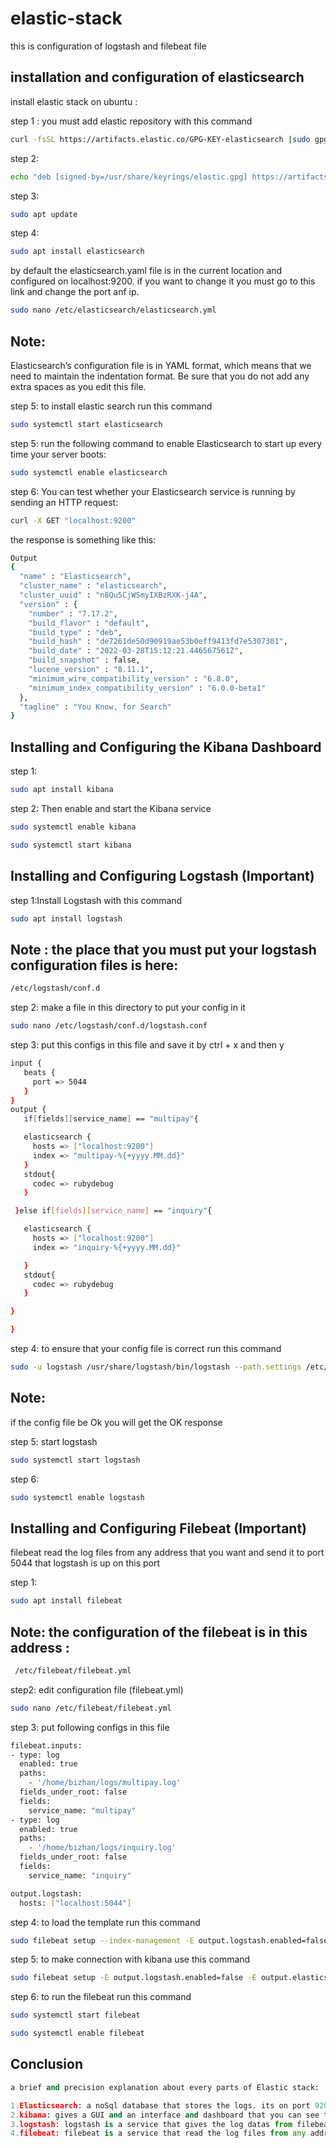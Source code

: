 # elastic-stack

this is configuration of logstash and filebeat file

## installation and configuration of elasticsearch

install elastic stack on ubuntu :

step 1 : you must add elastic repository with this command
```bash
curl -fsSL https://artifacts.elastic.co/GPG-KEY-elasticsearch |sudo gpg --dearmor -o /usr/share/keyrings/elastic.gpg
```
step 2:
```bash
echo "deb [signed-by=/usr/share/keyrings/elastic.gpg] https://artifacts.elastic.co/packages/7.x/apt stable main" | sudo tee -a /etc/apt/sources.list.d/elastic-7.x.list
```
step 3:
```bash
sudo apt update
```

step 4:
```bash
sudo apt install elasticsearch
```
by default the elasticsearch.yaml file is in the current location and configured on localhost:9200. if you want to change it you must go to this link and change the port anf ip.
```bash
sudo nano /etc/elasticsearch/elasticsearch.yml
```

## Note:

Elasticsearch’s configuration file is in YAML format, which means that we need to maintain the indentation format. Be sure that you do not add any extra spaces as you edit this file.

step 5: to install elastic search run this command
```bash
sudo systemctl start elasticsearch
```
step 5: 
run the following command to enable Elasticsearch to start up every time your server boots:
```bash
sudo systemctl enable elasticsearch
```

step 6: 
You can test whether your Elasticsearch service is running by sending an HTTP request:
```bash
curl -X GET "localhost:9200"
```
the response is something like this:
```bash
Output
{
  "name" : "Elasticsearch",
  "cluster_name" : "elasticsearch",
  "cluster_uuid" : "n8Qu5CjWSmyIXBzRXK-j4A",
  "version" : {
    "number" : "7.17.2",
    "build_flavor" : "default",
    "build_type" : "deb",
    "build_hash" : "de7261de50d90919ae53b0eff9413fd7e5307301",
    "build_date" : "2022-03-28T15:12:21.446567561Z",
    "build_snapshot" : false,
    "lucene_version" : "8.11.1",
    "minimum_wire_compatibility_version" : "6.8.0",
    "minimum_index_compatibility_version" : "6.0.0-beta1"
  },
  "tagline" : "You Know, for Search"
}
```

## Installing and Configuring the Kibana Dashboard

step 1: 
```bash
sudo apt install kibana
```
step 2: Then enable and start the Kibana service
```bash
sudo systemctl enable kibana
```
```bash
sudo systemctl start kibana
```

## Installing and Configuring Logstash (Important)

step 1:Install Logstash with this command
```bash
sudo apt install logstash
```
## Note : the place that you must put your logstash configuration files is here: 

```bash
/etc/logstash/conf.d
```
step 2: make a file in this directory to put your config in it 
```bash
sudo nano /etc/logstash/conf.d/logstash.conf
```
step 3: put this configs in this file and save it by ctrl + x and then y
```bash
input {
   beats {
     port => 5044
   }
}
output {
   if[fields][service_name] == "multipay"{

   elasticsearch {
     hosts => ["localhost:9200"]
     index => "multipay-%{+yyyy.MM.dd}"
   }
   stdout{
     codec => rubydebug
   }

 }else if[fields][service_name] == "inquiry"{

   elasticsearch {
     hosts => ["localhost:9200"]
     index => "inquiry-%{+yyyy.MM.dd}"

   }
   stdout{
     codec => rubydebug
   }

}

}
```

step 4: to ensure that your config file is correct run this command
```bash
sudo -u logstash /usr/share/logstash/bin/logstash --path.settings /etc/logstash -t
```
## Note: 
if the config file be Ok you will get the OK response

step 5: start logstash
```bash
sudo systemctl start logstash
```
step 6: 
```bash
sudo systemctl enable logstash
```
## Installing and Configuring Filebeat (Important)

filebeat read the log files from any address that you want and send it to port 5044 that logstash is up on this port

step 1:
```bash
sudo apt install filebeat
```
## Note: the configuration of the filebeat is in this address :
```bash
 /etc/filebeat/filebeat.yml
```
step2: edit configuration file (filebeat.yml)
```bash
sudo nano /etc/filebeat/filebeat.yml
```
step 3: put following configs in this file
```bash
filebeat.inputs:
- type: log
  enabled: true
  paths:
    - '/home/bizhan/logs/multipay.log'
  fields_under_root: false
  fields:
    service_name: "multipay"
- type: log
  enabled: true
  paths:
    - '/home/bizhan/logs/inquiry.log'
  fields_under_root: false
  fields:
    service_name: "inquiry"

output.logstash:
  hosts: ["localhost:5044"]
```
step 4: to load the template run this command
```bash
sudo filebeat setup --index-management -E output.logstash.enabled=false -E 'output.elasticsearch.hosts=["localhost:9200"]'
```
step 5: to make connection with kibana use this command
```bash
sudo filebeat setup -E output.logstash.enabled=false -E output.elasticsearch.hosts=['localhost:9200'] -E setup.kibana.host=localhost:5601
```
step 6: to run the filebeat run this command
```bash
sudo systemctl start filebeat
```
```bash
sudo systemctl enable filebeat
```
## Conclusion
```python
a brief and precision explanation about every parts of Elastic stack:

1.Elasticsearch: a noSql database that stores the logs. its on port 9200
2.kibana: gives a GUI and an interface and dashboard that you can see the datas in it. its on port 5601
3.logstash: logstash is a service that gives the log datas from filebeats and filter and send it to the elasticsearch for storing. it is on port 5044
4.filebeat: filebeat is a service that read the log files from any address and send their datas to the logstash.
```
